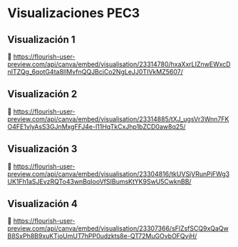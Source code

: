 # Visualizaciones PEC3

## Visualización 1
🔗 https://flourish-user-preview.com/api/canva/embed/visualisation/23314780/hxaXxrLIZnwEWxcDnITZQg_6qotG4ta8IlMvfnQQJBciCo2NgLeJJ0TIVkMZ5607/

## Visualización 2
🔗 https://flourish-user-preview.com/api/canva/embed/visualisation/23314885/tXJ_ugsVr3Wnn7FKO4FE1vlyAsS3GJnMxgFFJ4e-l11HqTkCxJhp1bZCD0aw8q25/

## Visualización 3
🔗 https://flourish-user-preview.com/api/canva/embed/visualisation/23304816/tkUVSjVRunPjFWg3UK1Fh1aSJEvzRQTo43wnBqIooVfSIBumsKtYK9SwU5CwknBB/

## Visualización 4
🔗 https://flourish-user-preview.com/api/canva/embed/visualisation/23307366/sFlZsfSCQ9xQaQwB8SxPh8B9xuKTjoUmUT7hPP0udzkts8e-QT72MuGOvbOFQvjH/
